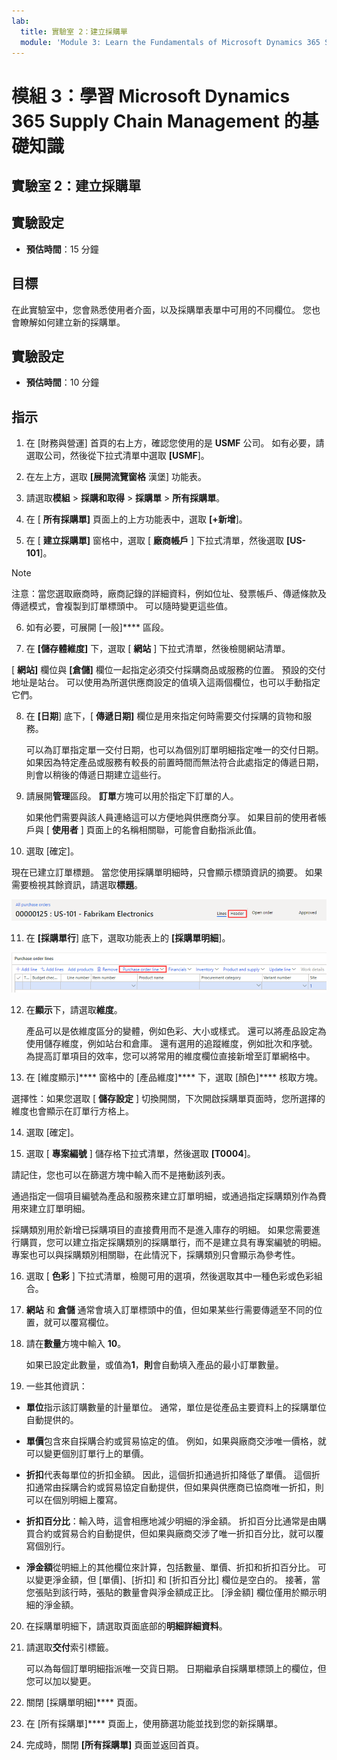 ```yaml
---
lab:
  title: 實驗室 2：建立採購單
  module: 'Module 3: Learn the Fundamentals of Microsoft Dynamics 365 Supply Chain Management'
---
```


# 模組 3：學習 Microsoft Dynamics 365 Supply Chain Management 的基礎知識

## 實驗室 2：建立採購單

## 實驗設定

   - **預估時間**：15 分鐘

## 目標

在此實驗室中，您會熟悉使用者介面，以及採購單表單中可用的不同欄位。 您也會瞭解如何建立新的採購單。


## 實驗設定

   - **預估時間**：10 分鐘

## 指示

1. 在 [財務與營運] 首頁的右上方，確認您使用的是 **USMF** 公司。 如有必要，請選取公司，然後從下拉式清單中選取 **[USMF**]。

2. 在左上方，選取 **[展開流覽窗格** 漢堡] 功能表。

3. 請選取**模組** > **採購和取得** > **採購單** > **所有採購單**。

4. 在 [ **所有採購單]** 頁面上的上方功能表中，選取 **[+新增**]。

5. 在 [ **建立採購單]** 窗格中，選取 [ **廠商帳戶** ] 下拉式清單，然後選取 **[US-101**]。

> [!NOTE]
> 注意：當您選取廠商時，廠商記錄的詳細資料，例如位址、發票帳戶、傳遞條款及傳遞模式，會複製到訂單標頭中。 可以隨時變更這些值。

6. 如有必要，可展開 [一般]**** 區段。

7. 在 **[儲存體維度]** 下，選取 [ **網站** ] 下拉式清單，然後檢閱網站清單。

[ **網站]** 欄位與 **[倉儲]** 欄位一起指定必須交付採購商品或服務的位置。 預設的交付地址是站台。 可以使用為所選供應商設定的值填入這兩個欄位，也可以手動指定它們。

8. 在 **[日期**] 底下，[ **傳遞日期]** 欄位是用來指定何時需要交付採購的貨物和服務。

    可以為訂單指定單一交付日期，也可以為個別訂單明細指定唯一的交付日期。 如果因為特定產品或服務有較長的前置時間而無法符合此處指定的傳遞日期，則會以稍後的傳遞日期建立這些行。

9. 請展開**管理**區段。 **訂單**方塊可以用於指定下訂單的人。

    如果他們需要與該人員連絡這可以方便地與供應商分享。 如果目前的使用者帳戶與 [ **使用者** ] 頁面上的名稱相關聯，可能會自動指派此值。

10. 選取 [確定]。

現在已建立訂單標題。 當您使用採購單明細時，只會顯示標頭資訊的摘要。 如果需要檢視其餘資訊，請選取**標題**。

![此螢幕擷取畫面描述顯示訂單資訊摘要的訂單標頭。 [標頭] 這個字會反白顯示。](./media/03-learn-the-fundamentals-of-dynamics-365-supply-chain-management-17.png)

11. 在 **[採購單行**] 底下，選取功能表上的 **[採購單明細**]。

![描繪採購單明細的螢幕擷取畫面。](./media/03-learn-the-fundamentals-of-dynamics-365-supply-chain-management-18.png)

12. 在**顯示**下，請選取**維度**。

    產品可以是依維度區分的變體，例如色彩、大小或樣式。 還可以將產品設定為使用儲存維度，例如站台和倉庫。 還有選用的追蹤維度，例如批次和序號。 為提高訂單項目的效率，您可以將常用的維度欄位直接新增至訂單網格中。

13. 在 [維度顯示]**** 窗格中的 [產品維度]**** 下，選取 [顏色]**** 核取方塊。

選擇性：如果您選取 [ **儲存設定** ] 切換開關，下次開啟採購單頁面時，您所選擇的維度也會顯示在訂單行方格上。

14. 選取 [確定]。

15. 選取 [ **專案編號** ] 儲存格下拉式清單，然後選取 **[T0004**]。

請記住，您也可以在篩選方塊中輸入而不是捲動該列表。

通過指定一個項目編號為產品和服務來建立訂單明細，或通過指定採購類別作為費用來建立訂單明細。

採購類別用於新增已採購項目的直接費用而不是進入庫存的明細。 如果您需要進行購買，您可以建立指定採購類別的採購單行，而不是建立具有專案編號的明細。 專案也可以與採購類別相關聯，在此情況下，採購類別只會顯示為參考性。

16. 選取 [ **色彩** ] 下拉式清單，檢閱可用的選項，然後選取其中一種色彩或色彩組合。

17. **網站** 和 **倉儲** 通常會填入訂單標頭中的值，但如果某些行需要傳遞至不同的位置，就可以覆寫欄位。

18. 請在**數量**方塊中輸入 **10**。

    如果已設定此數量，或值為**1**，**則**會自動填入產品的最小訂單數量。

19. 一些其他資訊：

- **單位**指示該訂購數量的計量單位。 通常，單位是從產品主要資料上的採購單位自動提供的。

- **單價**包含來自採購合約或貿易協定的值。 例如，如果與廠商交涉唯一價格，就可以變更個別訂單行上的單價。

- **折扣**代表每單位的折扣金額。 因此，這個折扣通過折扣降低了單價。 這個折扣通常由採購合約或貿易協定自動提供，但如果與供應商已協商唯一折扣，則可以在個別明細上覆寫。

- **折扣百分比**：輸入時，這會相應地減少明細的淨金額。 折扣百分比通常是由購買合約或貿易合約自動提供，但如果與廠商交涉了唯一折扣百分比，就可以覆寫個別行。

- **淨金額**從明細上的其他欄位來計算，包括數量、單價、折扣和折扣百分比。 可以變更淨金額，但 [單價]、[折扣] 和 [折扣百分比] 欄位是空白的。 接著，當您張貼到該行時，張貼的數量會與淨金額成正比。 [淨金額] 欄位僅用於顯示明細的淨金額。

20. 在採購單明細下，請選取頁面底部的**明細詳細資料**。

21. 請選取**交付**索引標籤。

    可以為每個訂單明細指派唯一交貨日期。 日期繼承自採購單標頭上的欄位，但您可以加以變更。

22. 關閉 [採購單明細]**** 頁面。

23. 在 [所有採購單]**** 頁面上，使用篩選功能並找到您的新採購單。

24. 完成時，關閉 **[所有採購單]** 頁面並返回首頁。

